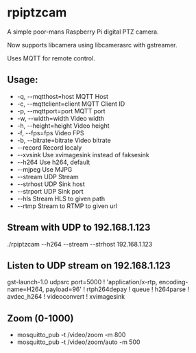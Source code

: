 # rpiptzcam

A simple poor-mans Raspberry Pi digital PTZ camera.

Now supports libcamera using libcamerasrc with gstreamer.

Uses MQTT for remote control.

## Usage:

*  -q, --mqtthost=host         MQTT Host
*  -c, --mqttclient=client     MQTT Client ID
*  -p, --mqttport=port         MQTT port
*  -w, --width=width           Video width
*  -h, --height=height         Video height
*  -f, --fps=fps               Video FPS
*  -b, --bitrate=bitrate       Video bitrate
*  --record                    Record localy
*  --xvsink                    Use xvimagesink instead of faksesink
*  --h264                      Use h264, default
*  --mjpeg                     Use MJPG
*  --stream                    UDP Stream 
*  --strhost                   UDP Sink host
*  --strport                   UDP Sink port
*  --hls                       Stream HLS to given path
*  --rtmp                      Stream to RTMP to given url

## Stream with UDP to 192.168.1.123

./rpiptzcam --h264 --stream --strhost 192.168.1.123

## Listen to UDP stream on 192.168.1.123

gst-launch-1.0 udpsrc port=5000 ! 'application/x-rtp, encoding-name=H264, payload=96' ! rtph264depay ! queue ! h264parse ! avdec_h264 ! videoconvert ! xvimagesink

## Zoom (0-1000)

* mosquitto_pub -t /video/zoom -m 800
* mosquitto_pub -t /video/zoom/auto -m 500
